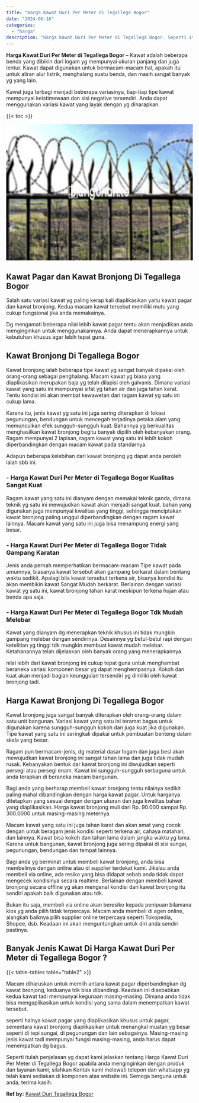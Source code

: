 ```yaml
---
title: "Harga Kawat Duri Per Meter di Tegallega Bogor"
date: "2024-06-16"
categories: 
  - "harga"
description: "Harga Kawat Duri Per Meter di Tegallega Bogor. Seperti itulah penjelasan yg dapat kami jelaskan tentang Harga Kawat Duri Per Meter di Tegallega Bogor apabila..."
---
```


**Harga Kawat Duri Per Meter di Tegallega Bogor** – Kawat adalah beberapa benda yang dibikin dari logam yg mempunyai ukuran panjang dan juga lentur. Kawat dapat digunakan untuk bermacam-macam hal, apakah itu untuk aliran alur listrik, menghalang suatu benda, dan masih sangat banyak yg yang lain.

Kawat juga terbagi menjadi beberapa variasinya, tiap-tiap tipe kawat mempunyai keistimewaan dan sisi negative tersendiri. Anda dapat menggunakan variasi kawat yang layak dengan yg diharapkan.

{{< toc >}}

![Harga Kawat Duri Per Meter di Tegallega Bogor](/images/jual-kawat-murah41.png)

## Kawat Pagar dan Kawat Bronjong Di Tegallega Bogor

Salah satu variasi kawat yg paling kerap kali diaplikasikan yaitu kawat pagar dan kawat bronjong. Kedua macam kawat tersebut memiliki mutu yang cukup fungsional jika anda memakainya.

Dg mengamati beberapa nilai lebih kawat pagar tentu akan menjadikan anda menginginkan untuk menggunakannya. Anda dapat menerapkannya untuk kebutuhan khusus agar lebih tepat guna.

## Kawat Bronjong Di Tegallega Bogor

Kawat bronjong ialah beberapa tipe kawat yg sangat banyak dipakai oleh orang-orang sebagai penghalang. Macam kawat yg biasa yang diaplikasikan merupakan baja yg telah dilapisi oleh galvanis. Dimana variasi kawat yang satu ini mempunyai sifat yg tahan air dan juga tahan karat. Tentu kondisi ini akan membat kewawetan dari ragam kawat yg satu ini cukup lama.

Karena itu, jenis kawat yg satu ini juga sering diterapkan di lokasi pegunungan, bendungan untuk mencegah terjadinya petaka alam yang memunculkan efek sungguh-sungguh kuat. Bahannya yg berkualitas menghasilkan kawat bronjong begitu banyak dipilih oleh kebanyakan orang. Ragam mempunyai 2 lapisan, ragam kawat yang satu ini lebih kokoh diperbandingkan dengan macam kawat pada standarnya.

Adapun beberapa kelebihan dari kawat bronjong yg dapat anda peroleh ialah sbb ini:

### \- Harga Kawat Duri Per Meter di Tegallega Bogor Kualitas Sangat Kuat

Ragam kawat yang satu ini dianyam dengan memakai teknik ganda, dimana teknik yg satu ini mewujudkan kawat akan menjadi sangat kuat. bahan yang digunakan juga mempunyai kwalitas yang tinggi, sehingga menciptakan kawat bronjong paling unggul diperbandingkan dengan ragam kawat lainnya. Macam kawat yang satu ini juga bisa menampung energi yang besar.

### \- Harga Kawat Duri Per Meter di Tegallega Bogor Tidak Gampang Karatan

Jenis anda pernah memperhatikan bermacam-macam Tipe kawat pada umumnya, biasanya kawat tersebut akan gampang berkarat dalam bentang waktu sedikit. Apalagi bila kawat tersebut terkena air, bisanya kondisi itu akan membikin kawat Sangat Mudah berkarat. Berlainan dengan variasi kawat yg satu ini, kawat bronjong tahan karat meskipun terkena hujan atau benda apa saja.

### \- Harga Kawat Duri Per Meter di Tegallega Bogor Tdk Mudah Melebar

Kawat yang dianyam dg menerapkan teknik khusus ini tidak mungkin gampang melebar dengan sendirinya. Desainnya yg betul-betul rapi dengan ketelitian yg tinggi tdk mungkin membuat kawat mudah melebar. Ketahanannya telah dijelaskan oleh banyak orang yang menerapkannya.

nilai lebih dari kawat bronjong ini cukup tepat guna untuk menghambat beraneka variasi komponen besar yg dapat menghempasnya. Kokoh dan kuat akan menjadi bagian keunggulan tersendiri yg dimiliki oleh kawat bronjong tadi.

## Harga Kawat Bronjong Di Tegallega Bogor

Kawat bronjong juga sangat banyak diterapkan oleh orang-orang dalam satu unit bangunan. Variasi kawat yang satu ini teramat bagus untuk digunakan karena sungguh-sungguh kokoh dan juga kuat jika digunakan. Tipe kawat yang satu ini seringkali dipakai untuk pembuatan benteng dalam skala yang besar.

Ragam pun bermacam-jenis, dg material dasar logam dan juga besi akan mewujudkan kawat bronjong ini sangat tahan lama dan juga tidak mudah rusak. Kebanyakan bentuk dar kawat bronjong ini diwujudkan seperti persegi atau persegi enam. Kawat ini sungguh-sungguh serbaguna untuk anda terapkan di beraneka macam bangunan.

Bagi anda yang berharap membeli kawat bronjong tentu nilainya sedikit paling mahal dibandingkan dengan harga kawat pagar. Untuk harganya ditetapkan yang sesuai dengan dengan ukuran dan juga kwalitas bahan yang diaplikasikan. Harga kawat bronjong muli dari Rp. 90.000 sampai Rp. 300.0000 untuk masing-masing meternya.

Macam kawat yang satu ini juga tahan karat dan akan amat yang cocok dengan untuk beragam jenis kondisi seperti terkena air, cahaya matahari, dan lainnya. Kawat bisa kokoh dan tahan lama dalam jangka waktu yg lama. Karena untuk bangunan, kawat bronjong juga sering dipakai di sisi sungai, pegunungan, bendungan dan tempat lainnya.

Bagi anda yg berminat untuk membeli kawat bronjong, anda bisa membelinya dengan online atau di supplier terdekat kami. Jikalau anda membeli via online, ada resiko yang bisa didapat sebab anda tidak dapat mengecek kondisinya secara realtime. Berlainan dengan membeli kawat bronjong secara offline yg akan mengenal kondisi dari kawat bronjong itu sendiri apakah baik digunakan atau tdk.

Bukan itu saja, membeli via online akan beresiko kepada penipuan bilamana kios yg anda pilih tidak terpercaya. Macam anda membeli di agen online, alangkah baiknya pilih supplier online terpercaya seperti Tokopedia, Shopee, dsb. Keadaan ini akan menguntungkan untuk diri anda sendiri pastinya.

## Banyak Jenis Kawat Di Harga Kawat Duri Per Meter di Tegallega Bogor ?

{{< table-tables table="table2" >}}

Macam diharuskan untuk memlih antara kawat pagar diperbandingkan dg kawat bronjong, keduanya tdk bisa dibandingi. Keadaan ini disebabkan kedua kawat tadi mempunyai kegunaan masing-masing. Dimana anda tidak bisa mengaplikasikan untuk kondisi yang sama dalam menempatkan kawat tersebut.

seperti halnya kawat pagar yang diaplikasikan khusus untuk pagar, sementara kawat bronjong diaplikasikan untuk menangkal muatan yg besar seperti di tepi sungai, di pegunungan dan lain sebagainya. Masing-masing jenis kawat tadi mempunyai fungsi masing-masing, anda harus dapat menempatkan dg bagus.

Seperti itulah penjelasan yg dapat kami jelaskan tentang Harga Kawat Duri Per Meter di Tegallega Bogor apabila anda menginginkan dengan produk dan layanan kami, silahkan Kontak kami melewati telepon dan whatsapp yg telah kami sediakan di komponen atas website ini. Semoga berguna untuk anda, terima kasih.

**Ref by:** [Kawat Duri Tegallega Bogor](https://id.wikipedia.org/wiki/Kawat)
